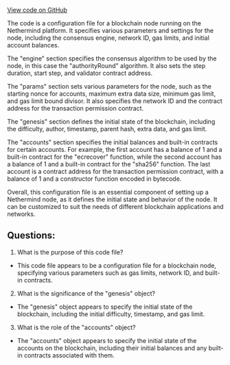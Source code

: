 [View code on GitHub](https://github.com/NethermindEth/nethermind/src/Nethermind/Nethermind.AuRa.Test/Transactions/TxPermissionFilterTest.V1.json)

The code is a configuration file for a blockchain node running on the Nethermind platform. It specifies various parameters and settings for the node, including the consensus engine, network ID, gas limits, and initial account balances. 

The "engine" section specifies the consensus algorithm to be used by the node, in this case the "authorityRound" algorithm. It also sets the step duration, start step, and validator contract address. 

The "params" section sets various parameters for the node, such as the starting nonce for accounts, maximum extra data size, minimum gas limit, and gas limit bound divisor. It also specifies the network ID and the contract address for the transaction permission contract. 

The "genesis" section defines the initial state of the blockchain, including the difficulty, author, timestamp, parent hash, extra data, and gas limit. 

The "accounts" section specifies the initial balances and built-in contracts for certain accounts. For example, the first account has a balance of 1 and a built-in contract for the "ecrecover" function, while the second account has a balance of 1 and a built-in contract for the "sha256" function. The last account is a contract address for the transaction permission contract, with a balance of 1 and a constructor function encoded in bytecode. 

Overall, this configuration file is an essential component of setting up a Nethermind node, as it defines the initial state and behavior of the node. It can be customized to suit the needs of different blockchain applications and networks.
## Questions: 
 1. What is the purpose of this code file?
- This code file appears to be a configuration file for a blockchain node, specifying various parameters such as gas limits, network ID, and built-in contracts.

2. What is the significance of the "genesis" object?
- The "genesis" object appears to specify the initial state of the blockchain, including the initial difficulty, timestamp, and gas limit.

3. What is the role of the "accounts" object?
- The "accounts" object appears to specify the initial state of the accounts on the blockchain, including their initial balances and any built-in contracts associated with them.